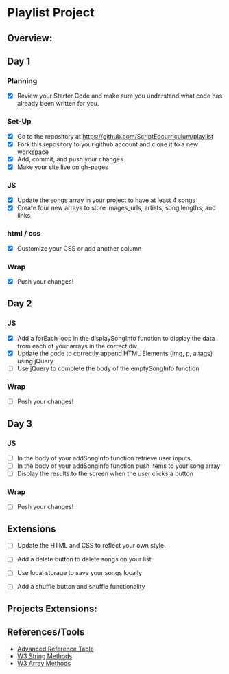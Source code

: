# Playlist Project

## Overview: 

## Day 1
### Planning
- [x] Review your Starter Code and make sure you understand what code has already been written for you.
### Set-Up
- [x] Go to the repository at https://github.com/ScriptEdcurriculum/playlist
- [x] Fork this repository to your github account and clone it to a new workspace
- [x] Add, commit, and push your changes
- [x] Make your site live on gh-pages

### JS
- [x] Update the songs array in your project to have at least 4 songs
- [x] Create four new arrays to store images_urls, artists, song lengths, and links
### html / css
- [x] Customize your CSS or add another column

### Wrap
- [x] Push your changes!

## Day 2
### JS
- [x] Add a forEach loop in the displaySongInfo function to display the data from each of your arrays in the correct div
- [x] Update the code to correctly append HTML Elements (img, p, a tags) using jQuery
- [ ] Use jQuery to complete the body of the emptySongInfo function
### Wrap
- [ ] Push your changes!


## Day 3
### JS
- [ ] In the body of your addSongInfo function retrieve user inputs
- [ ] In the body of your addSongInfo function push items to your song array
- [ ] Display the results to the screen when the user clicks a button

### Wrap
- [ ] Push your changes!

## Extensions
- [ ] Update the HTML and CSS to reflect your own style.
- [ ] Add a delete button to delete songs on your list
- [ ] Use local storage to save your songs locally
- [ ] Add a shuffle button and shuffle functionality



## Projects Extensions:

## References/Tools
* [Advanced Reference Table]()
* [W3 String Methods](https://www.w3schools.com/js/js_string_methods.asp)
* [W3 Array Methods](https://www.w3schools.com/js/js_array_methods.asp)
